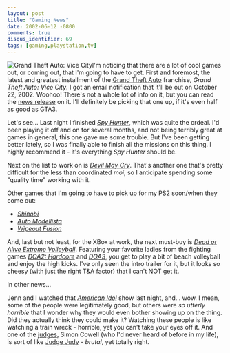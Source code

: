 ```yaml
---
layout: post
title: "Gaming News"
date: 2002-06-12 -0800
comments: true
disqus_identifier: 69
tags: [gaming,playstation,tv]
---
```

![Grand Theft Auto: Vice
City](https://hyqi8g.blu.livefilestore.com/y2pRzmXML_JKxXNR-GZxFKFmRQrEQZ5_EvLTIqjstqUSdodfWh_HnXaLZ5DbbD694jS0d8_NxSvKaLYmqj7D_1ZfeGNiWmVTRYBaB12CbpalLs/20020612vicecity.gif?psid=1)I'm
noticing that there are a lot of cool games out, or coming out, that I'm
going to have to get. First and foremost, the latest and greatest
installment of the [Grand Theft
Auto](http://www.rockstargames.com/grandtheftauto3/) franchise, *Grand
Theft Auto: Vice City*. I got an email notification that it'll be out on
October 22, 2002. Woohoo! There's not a whole lot of info on it, but you
can read the [news release](http://www.rockstargames.com/news/) on it.
I'll definitely be picking that one up, if it's even half as good as
GTA3.

 Let's see... Last night I finished *[Spy
Hunter](http://www.amazon.com/exec/obidos/ASIN/B00005NCA7/mhsvortex)*,
which was quite the ordeal. I'd been playing it off and on for several
months, and not being terribly great at games in general, this one gave
me some trouble. But I've been getting better lately, so I was finally
able to finish all the missions on this thing. I highly recommend it -
it's everything *Spy Hunter* should be.

 Next on the list to work on is *[Devil May
Cry](http://www.amazon.com/exec/obidos/ASIN/B00005NCCR/mhsvortex)*.
That's another one that's pretty difficult for the less than coordinated
*moi*, so I anticipate spending some "quality time" working with it.

 Other games that I'm going to have to pick up for my PS2 soon/when they
come out:
-   *[Shinobi](http://www.gamespy.com/games/4303.shtml)*
-   *[Auto Modellista](http://www.gamespy.com/games/4578.shtml)*
-   *[Wipeout
    Fusion](http://www.amazon.com/exec/obidos/ASIN/B000066EXR/mhsvortex)*



 And, last but not least, for the XBox at work, the next must-buy is
*[Dead or Alive Extreme
Volleyball](http://www.gamespy.com/games/4735.shtml)*. Featuring your
favorite ladies from the fighting games *[DOA2:
Hardcore](http://www.amazon.com/exec/obidos/ASIN/B00004YRVW/mhsvortex)*
and
*[DOA3](http://www.amazon.com/exec/obidos/ASIN/B00005O0I3/mhsvortex)*,
you get to play a bit of beach volleyball and enjoy the high kicks. I've
only seen the intro trailer for it, but it looks so cheesy (with just
the right T&A factor) that I can't NOT get it.

 In other news...

 Jenn and I watched that *[American Idol](http://idolonfox.msn.com/)*
show last night, and... wow. I mean, some of the people were
legitimately good, but others were *so utterly horrible* that I wonder
why they would even bother showing up on the thing. Did they actually
think they could make it? Watching these people is like watching a train
wreck - horrible, yet you can't take your eyes off it. And one of the
[judges](http://idolonfox.msn.com/judges/), Simon Cowell (who I'd never
heard of before in my life), is sort of like [Judge
Judy](http://www.judgejudy.com/) - *brutal*, yet totally right.

